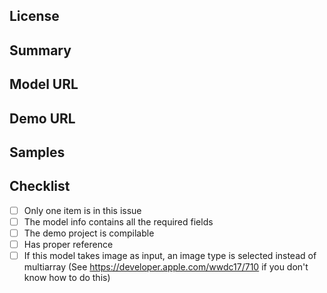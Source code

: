 <!--- Tip: you can submit an issue now, it can be just an idea.
      It's good to submit before you actually start working on it, you can get ideas, helps from people who view this repo(~1000 per day)
      But at least fillout license and summary. Update other fields later.
      -->

## License
<!--- License of the CoreML port itself, not demo project or orignal implementation.
      MIT is recommended, or the original implementation -->

## Summary
<!--- What does it do, what dataset was used in trainning -->

## Model URL
<!--- The model URL. Please upload it somewhere(GitHub recommended) -->

## Demo URL
<!--- The demo project URL. A GitHub repo is recommended. -->

## Samples
<!--- It helps people understand your model by giving sample input and output. Each sample contains one/multiple input(s) and output(s). Each sample can be in either image or text form. If multiple samples are given, make sure they have the same format. For example:
Input: Image[URL], Output: Text[Rose],
Input: Image[URL], Output: Text[Morning Glory],
-->

## Checklist
<!--- Go over all the following points, and put an `x` in all the boxes that apply. -->
- [ ] Only one item is in this issue
- [ ] The model info contains all the required fields
- [ ] The demo project is compilable
- [ ] Has proper reference
- [ ] If this model takes image as input, an image type is selected instead of multiarray
      (See https://developer.apple.com/wwdc17/710 if you don't know how to do this)

